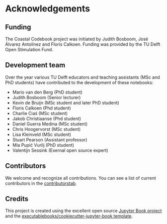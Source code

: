 Acknowledgements
=======================

## Funding  

The Coastal Codebook project was initiated by Judith Bosboom, José Álvarez Antolínez and Floris Calkoen. Funding was provided by the TU Delft Open Stimulation Fund. 

## Development team

Over the year various TU Delft educators and teaching assistants (MSc and PhD students) have contributed to the development of these notebooks:
- Mario van den Berg (PhD student)
- Judith Bosboom (Senior lecturer)
- Kevin de Bruijn (MSc student and later PhD student)
- Floris Calkoen (Phd student)
- Charlie Ciaś (MSc student)
- Jakob Christiaanse (Phd student)
- Daniel Guerra Medina (MSc student)
- Chris Hoogervorst (MSc student)
- Lisa Kleinveld (MSc student)
- Stuart Pearson (Assistant professor)
- Mia Pupić Vurilj (PhD student)
- Valentijn Sessink (Exernal open source expert)
  
## Contributors

We welcome and recognize all contributions. You can see a list of current contributors in
the [contributorstab](https://github.com/Coastal-Dynamics/CoastalCodebook/graphs/contributors).

## Credits

This project is created using the excellent open source [Jupyter Book
project](https://jupyterbook.org/) and the [executablebooks/cookiecutter-jupyter-book
template](https://github.com/executablebooks/cookiecutter-jupyter-book).
